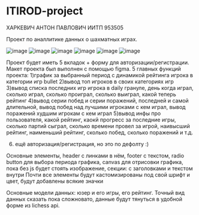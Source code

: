 # ITIROD-project

ХАРКЕВИЧ АНТОН ПАВЛОВИЧ ИИТП 953505

Проект по аналлитике данных о шахматных играх.

![image](https://user-images.githubusercontent.com/61267091/157054869-161f64c6-c65e-4314-bbd9-43a61e2d5cec.png)
![image](https://user-images.githubusercontent.com/61267091/157054926-32d9eb16-1faa-4acd-a64a-e8bef98ae5e2.png)
![image](https://user-images.githubusercontent.com/61267091/157054949-d9305f3a-3731-479a-b251-7c5e3059e952.png)
![image](https://user-images.githubusercontent.com/61267091/157054993-2d45e1c5-8f70-4fae-b9a2-e218ad3fc4a1.png)
![image](https://user-images.githubusercontent.com/61267091/157055011-5dbf233a-2b7d-4ae0-9b49-d6b707931c5d.png)
![image](https://user-images.githubusercontent.com/61267091/157055031-670af93d-0a7b-4888-9db2-7a06ab13b9d4.png)

Проект будет иметь 5 вкладок + форму для авторизации/регистрации.
Макет проекта был выполнен с помощью figma.
5 главных функций проекта:
1)график за выбранный период с динамикой рейтинга игрока в категории игр bullet
2)вывод топ игроков в своих категориях игр
3)вывод списка последних игр игрока в daily грануле, день когда играл, сколько играл, сколько проиграл, сколько выиграл, какой теперь рейтинг
4)вывод серии побед и серии поражений, последней и самой длительной, вывод побед над лучшими игроками с кем играл, вывод поражений худшим игрокам с кем играл 
5)вывод инфы про пользователя, какой рейтинг, каокй прогресс за последние игры, сколько партий сыграл, сколько времени провел за игрой, наивысший рейтинг, наименьший рейтинг, сколько побед, сколько поражений и т.д.

6) ещё авторизация/регистрация, но это по дефолту :)

Основные элементы, header с линками в нём, footer с текстом, radio button для выбора периода графика, canvas для отрисовки графика, пока без js будет стоять изображение,
секции: с заголовками и текстом внутри
Почти все элементы будут кастомизированы под свой шрифт и цвет, будут добавлены всякие значки

Основные модели данных: юзер и его игры, его рейтинг. Точный вид данных сказать пока сложновато, данные будут тянуться в удобной форме из lichess api.
